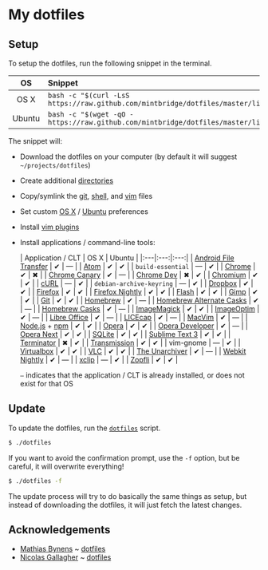 # My dotfiles

## Setup

To setup the dotfiles, run the following snippet in the terminal.

| OS | Snippet |
|:---:|:---|
| OS X | `bash -c "$(curl -LsS https://raw.github.com/mintbridge/dotfiles/master/lib/dotfiles)"` |
| Ubuntu | `bash -c "$(wget -qO - https://raw.github.com/mintbridge/dotfiles/master/lib/dotfiles)"` |

The snippet will:

* Download the dotfiles on your computer (by default it will suggest `~/projects/dotfiles`)
* Create additional [directories](https://github.com/mintbridge/dotfiles/blob/29bdcbc72260321013d89654283000666052be83/lib/dotfiles.sh#L29-L34)
* Copy/symlink the [git](git), [shell](shell), and [vim](vim) files
* Set custom [OS X](lib/osx/set_preferences.sh) / [Ubuntu](lib/ubuntu/set_preferences.sh) preferences
* Install [vim plugins](vim/vim/plugins)
* Install applications / command-line tools:

  | Application / CLT | OS X | Ubuntu |
|:---|:---:|:---:|
| [Android File Transfer](http://www.android.com/filetransfer/) | ✔ | — |
| [Atom](https://atom.io/) | ✔ | ✔ |
| `build-essential` | — | ✔ |
| [Chrome](https://www.google.com/chrome) | ✔ | ✖ |
| [Chrome Canary](https://www.google.com/intl/en/chrome/browser/canary.html) | ✔ | — |
| [Chrome Dev](http://www.chromium.org/getting-involved/dev-channel) | ✖ |  ✔ |
| [Chromium](http://www.chromium.org/) | ✔ | ✔ |
| [cURL](http://curl.haxx.se/) | ― | ✔ |
| `debian-archive-keyring` | ― | ✔ |
| [Dropbox](https://www.dropbox.com/) | ✔ | ✔ |
| [Firefox](http://www.mozilla.org/firefox/) | ✔ | ✔ |
| [Firefox Nightly](http://nightly.mozilla.org/) | ✔ | ✔ |
| [Flash](http://get.adobe.com/flashplayer/) | ✔ | ✔ |
| [Gimp](http://www.gimp.org/) | ✔ | ✔ |
| [Git](http://git-scm.com/) | ✔ | ✔ |
| [Homebrew](http://brew.sh/) | ✔ | ― |
| [Homebrew Alternate Casks](https://github.com/caskroom/homebrew-versions) | ✔ | ― |
| [Homebrew Casks](http://caskroom.io/) | ✔ | ― |
| [ImageMagick](http://www.imagemagick.org/) | ✔ | ✔ |
| [ImageOptim](http://imageoptim.com/) | ✔ | ― |
| [Libre Office](https://www.libreoffice.org/) | ✔ | ― |
| [LICEcap](http://www.cockos.com/licecap/) | ✔ | ― |
| [MacVim](https://code.google.com/p/macvim/) | ✔ | ― |
| [Node.js](http://nodejs.org/) + [npm](https://www.npmjs.org/) | ✔ | ✔ |
| [Opera](http://www.opera.com/) | ✔ | ✔ |
| [Opera Developer](http://www.opera.com/developer) | ✔ | ― |
| [Opera Next](http://www.opera.com/next) | ✔ | ✔ |
| [SQLite](http://www.sqlite.org/) | ✔ | ✔ |
| [Sublime Text 3](http://www.sublimetext.com/) | ✔ | ✔ |
| [Terminator](http://gnometerminator.blogspot.co.uk/p/introduction.html) | ✖ | ✔ |
| [Transmission](http://www.transmissionbt.com/) | ✔ | ✔ |
| vim-gnome | ― | ✔ |
| [Virtualbox](https://www.virtualbox.org/) | ✔ | ✔ |
| [VLC](http://www.videolan.org/vlc/index.html) | ✔ | ✔ |
| [The Unarchiver](http://wakaba.c3.cx/s/apps/unarchiver) | ✔ | ― |
| [Webkit Nightly](http://nightly.webkit.org/) | ✔ | ― |
| [xclip](http://sourceforge.net/projects/xclip/) | ― | ✔ |
| [Zopfli](http://code.google.com/p/zopfli/) | ✔ | ✔ |

  `―` indicates that the application / CLT is already installed, or does not
      exist for that OS


## Update

To update the dotfiles, run the [`dotfiles`](lib/dotfiles) script.

```bash
$ ./dotfiles
```

If you want to avoid the confirmation prompt, use the `-f` option, but be
careful, it will overwrite everything!

```bash
$ ./dotfiles -f
```

The update process will try to do basically the same things as setup, but
instead of downloading the dotfiles, it will just fetch the latest changes.

## Acknowledgements

* [Mathias Bynens](https://github.com/mathiasbynens) ~
  [dotfiles](https://github.com/mathiasbynens/dotfiles)
* [Nicolas Gallagher](https://github.com/necolas) ~
  [dotfiles](https://github.com/necolas/dotfiles)
